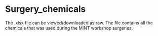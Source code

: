 # Surgery_chemicals

The .xlsx file can be viewed/downloaded as raw. The file contains all the chemicals that was used during the MINT workshop surgeries.
